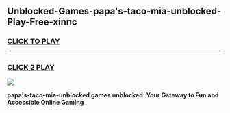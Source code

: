 
## Unblocked-Games-papa's-taco-mia-unblocked-Play-Free-xinnc
<h3>
<a href="https://premium76.site?title=papa's-taco-mia-unblocked&ref=18A1">CLICK TO PLAY</a></h3>
<hr>

<h3>
<a href="https://premium76.site?title=papa's-taco-mia-unblocked&ref=18A1">CLICK 2 PLAY</a>
  
</h3>

<a href="https://premium76.site?title=papa's-taco-mia-unblocked&ref=18A1"><img src="https://clearcache.store/games.png"></a>


**papa's-taco-mia-unblocked games unblocked: Your Gateway to Fun and Accessible Online Gaming**
